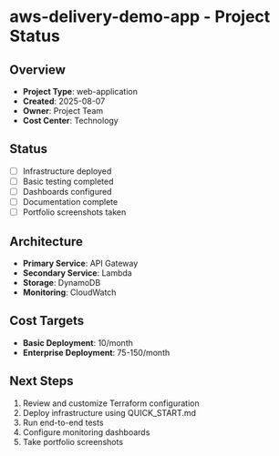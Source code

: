 # aws-delivery-demo-app - Project Status

## Overview
- **Project Type**: web-application
- **Created**: 2025-08-07
- **Owner**: Project Team
- **Cost Center**: Technology

## Status
- [ ] Infrastructure deployed
- [ ] Basic testing completed
- [ ] Dashboards configured
- [ ] Documentation complete
- [ ] Portfolio screenshots taken

## Architecture
- **Primary Service**: API Gateway
- **Secondary Service**: Lambda
- **Storage**: DynamoDB
- **Monitoring**: CloudWatch

## Cost Targets
- **Basic Deployment**: 10/month
- **Enterprise Deployment**: 75-150/month

## Next Steps
1. Review and customize Terraform configuration
2. Deploy infrastructure using QUICK_START.md
3. Run end-to-end tests
4. Configure monitoring dashboards
5. Take portfolio screenshots

